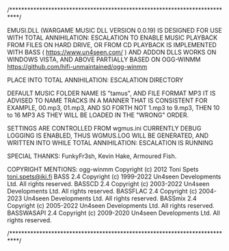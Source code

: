 /***************************************************************************/

 EMUSI.DLL (WARGAME MUSIC DLL VERSION 0.0.19) IS DESIGNED FOR USE WITH TOTAL ANNIHILATION: ESCALATION
 TO ENABLE MUSIC PLAYBACK FROM FILES ON HARD DRIVE, OR FROM CD
 PLAYBACK IS IMPLEMENTED WITH BASS ( https://www.un4seen.com/ ) AND ADDON DLLS
 WORKS ON WINDOWS VISTA, AND ABOVE
 PARTIALLY BASED ON OGG-WINMM https://github.com/hifi-unmaintained/ogg-winmm
 
 PLACE INTO TOTAL ANNIHILATION: ESCALATION DIRECTORY
 
 DEFAULT MUSIC FOLDER NAME IS "tamus", AND FILE FORMAT MP3
 IT IS ADVISED TO NAME TRACKS IN A MANNER THAT IS CONSISTENT
 FOR EXAMPLE, 00.mp3, 01.mp3, AND SO FORTH
 NOT 1.mp3 to 9.mp3, THEN 10 to 16 MP3 AS THEY WILL BE LOADED IN THE "WRONG" ORDER.
 
 SETTINGS ARE CONTROLLED FROM wgmus.ini
 CURRENTLY DEBUG LOGGING IS ENABLED, THUS WGMUS.LOG WILL BE GENERATED, 
 AND WRITTEN INTO WHILE TOTAL ANNIHILATION: ESCALATION IS RUNNING
 
 SPECIAL THANKS:
 FunkyFr3sh,
 Kevin Hake,
 Armoured Fish.
 
 COPYRIGHT MENTIONS:
 ogg-winmm
 Copyright (c) 2012 Toni Spets <toni.spets@iki.fi>
 BASS 2.4
 Copyright (c) 1999-2022 Un4seen Developments Ltd. All rights reserved.	
 BASSCD 2.4
 Copyright (c) 2003-2022 Un4seen Developments Ltd. All rights reserved.
 BASSFLAC 2.4
 Copyright (c) 2004-2023 Un4seen Developments Ltd. All rights reserved.
 BASSmix 2.4
 Copyright (c) 2005-2022 Un4seen Developments Ltd. All rights reserved.
 BASSWASAPI 2.4
 Copyright (c) 2009-2020 Un4seen Developments Ltd. All rights reserved.
 
 /***************************************************************************/